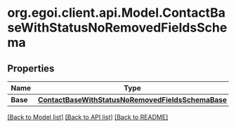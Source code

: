 
# org.egoi.client.api.Model.ContactBaseWithStatusNoRemovedFieldsSchema

## Properties

Name | Type | Description | Notes
------------ | ------------- | ------------- | -------------
**Base** | [**ContactBaseWithStatusNoRemovedFieldsSchemaBase**](ContactBaseWithStatusNoRemovedFieldsSchemaBase.md) |  | [optional] 

[[Back to Model list]](../README.md#documentation-for-models)
[[Back to API list]](../README.md#documentation-for-api-endpoints)
[[Back to README]](../README.md)

